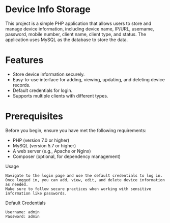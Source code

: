 # Device Info Storage

This project is a simple PHP application that allows users to store and manage device information, including device name, IP/URL, username, password, mobile number, client name, client type, and status. The application uses MySQL as the database to store the data.

# Features

- Store device information securely.
- Easy-to-use interface for adding, viewing, updating, and deleting device records.
- Default credentials for login.
- Supports multiple clients with different types.

# Prerequisites

Before you begin, ensure you have met the following requirements:

- PHP (version 7.0 or higher)
- MySQL (version 5.7 or higher)
- A web server (e.g., Apache or Nginx)
- Composer (optional, for dependency management)

Usage

    Navigate to the login page and use the default credentials to log in.
    Once logged in, you can add, view, edit, and delete device information as needed.
    Make sure to follow secure practices when working with sensitive information like passwords.


Default Credentials

    Username: admin
    Password: admin
